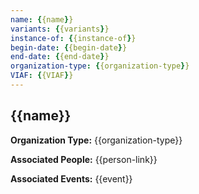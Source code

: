 ```yaml
---
name: {{name}}
variants: {{variants}}
instance-of: {{instance-of}}
begin-date: {{begin-date}}
end-date: {{end-date}}
organization-type: {{organization-type}}
VIAF: {{VIAF}}
---
```

## {{name}}

**Organization Type:** {{organization-type}}

**Associated People:** {{person-link}}

**Associated Events:** {{event}}